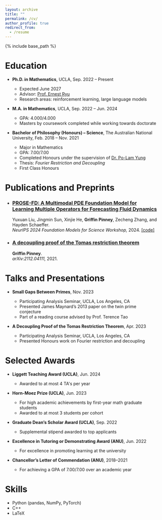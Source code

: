 ```yaml
---
layout: archive
title: ""
permalink: /cv/
author_profile: true
redirect_from:
  - /resume
---
```


{% include base_path %}

Education
======
* **Ph.D. in Mathematics**, UCLA, Sep. 2022 – Present  
  * Expected June 2027  
  * Advisor: <a href="https://ernestryu.com/" target="_blank" rel="noopener noreferrer">Prof. Ernest Ryu</a>  
  * Research areas: reinforcement learning, large language models

* **M.A. in Mathematics**, UCLA, Sep. 2022 – Jun. 2024  
  * GPA: 4.000/4.000  
  * Masters by coursework completed while working towards doctorate

* **Bachelor of Philosophy (Honours) – Science**, The Australian National University, Feb. 2018 – Nov. 2021  
  * Major in Mathematics  
  * GPA: 7.00/7.00  
  * Completed Honours under the supervision of <a href="https://maths-people.anu.edu.au/~plyung/" target="_blank" rel="noopener noreferrer">Dr. Po-Lam Yung</a>  
  * Thesis: *Fourier Restriction and Decoupling*  
  * First Class Honours

Publications and Preprints
======
- ### <a href="https://arxiv.org/abs/2409.09811" target="_blank" rel="noopener noreferrer">PROSE-FD: A Multimodal PDE Foundation Model for Learning Multiple Operators for Forecasting Fluid Dynamics</a>

  Yuxuan Liu, Jingmin Sun, Xinjie He, <strong>Griffin Pinney</strong>, Zecheng Zhang, and Hayden Schaeffer.  
  <em>NeurIPS 2024 Foundation Models for Science Workshop,</em> 2024. <a href="https://github.com/felix-lyx/prose" target="_blank" rel="noopener noreferrer">[code]</a>

- ### <a href="https://arxiv.org/abs/2112.04111" target="_blank" rel="noopener noreferrer">A decoupling proof of the Tomas restriction theorem</a>

  <strong>Griffin Pinney</strong>.  
  <em>arXiv:2112.04111,</em> 2021.

<!-- Current Projects
======
* *Executing algorithms in CoT via hybridized SFT+RL training*  
  (PhD project; to be completed Oct. 2025)

* *Comparing quantitative trading strategies via rigorous backtesting and paper trading*  
  (Ongoing personal project; to be completed Aug. 2025) -->

Talks and Presentations
======
* **Small Gaps Between Primes**, Nov. 2023  
  * Participating Analysis Seminar, UCLA, Los Angeles, CA  
  * Presented James Maynard’s 2013 paper on the twin prime conjecture  
  * Part of a reading course advised by Prof. Terence Tao

* **A Decoupling Proof of the Tomas Restriction Theorem**, Apr. 2023  
  * Participating Analysis Seminar, UCLA, Los Angeles, CA  
  * Presented Honours work on Fourier restriction and decoupling

Selected Awards
======
* **Liggett Teaching Award (UCLA)**, Jun. 2024  
  * Awarded to at most 4 TA's per year

* **Horn-Moez Prize (UCLA)**, Jun. 2023  
  * For high academic achievements by first-year math graduate students  
  * Awarded to at most 3 students per cohort

* **Graduate Dean’s Scholar Award (UCLA)**, Sep. 2022  
  * Supplemental stipend awarded to top applicants

* **Excellence in Tutoring or Demonstrating Award (ANU)**, Jun. 2022  
  * For excellence in promoting learning at the university

* **Chancellor’s Letter of Commendation (ANU)**, 2018–2021  
  * For achieving a GPA of 7.00/7.00 over an academic year

<!-- Teaching
======
* **Teaching Assistant**, Sep. 2022 – Present  
  * Department of Mathematics, UCLA  
  * Courses: MATH 61, MATH 32A, MATH 115A, MATH 132, MATH 31B, COMPTNG 10A/B

* **Workshop Demonstrator (Teaching Assistant)**, Feb. 2021 – Jun. 2022  
  * Mathematical Sciences Institute, ANU  
  * Courses: MATH1115, MATH1116, MATH1014, MATH2320, MATH3320 -->

Skills
======
<!-- * **Human Languages**  
  * English (native)  
  * Russian (beginner) -->

<!-- * **Computing**   -->
  * Python (pandas, NumPy, PyTorch)  
  * C++  
  * LaTeX
